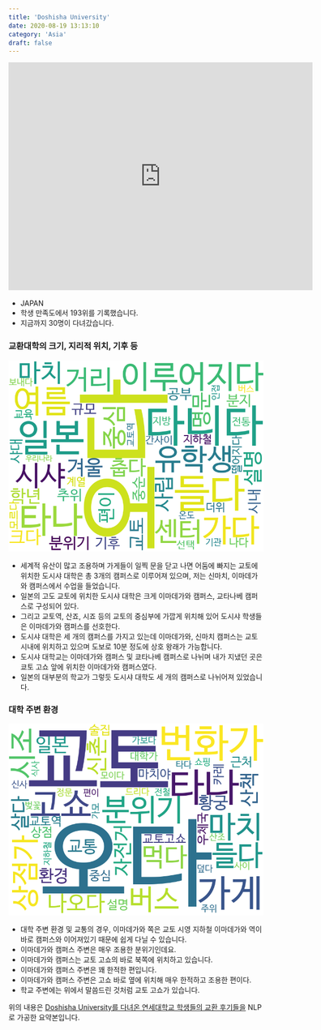 ```yaml
---
title: 'Doshisha University'
date: 2020-08-19 13:13:10
category: 'Asia'
draft: false
---
```


<iframe
width="600"
height="450"
frameborder="0" style="border:0"
src="https://www.google.com/maps/embed/v1/place?key=AIzaSyC9e1AME-pVmWC4hBpFdu5S4dKzyepa3HQ&q=Doshisha+University&center=35.030091600000006,135.76068830000003&zoom=14" allowfullscreen>
</iframe>


* JAPAN
* 학생 만족도에서 193위를 기록했습니다.
* 지금까지 30명이 다녀갔습니다. 

### 교환대학의 크기, 지리적 위치, 기후 등

![gen_info-WordCloud](../univ_wordclouds_okt/gen_info/JP000005_gen_info_okt.png)

* 세계적 유산이 많고 조용하며 가게들이 일찍 문을 닫고 나면 어둠에 빠지는 교토에 위치한 도시샤 대학은 총 3개의 캠퍼스로 이루어져 있으며, 저는 신마치, 이마데가와 캠퍼스에서 수업을 들었습니다.
* 일본의 고도 교토에 위치한 도시샤 대학은 크게 이마데가와 캠퍼스, 교타나베 캠퍼스로 구성되어 있다.
* 그리고 교토역, 산죠, 시죠 등의 교토의 중심부에 가깝게 위치해 있어 도시샤 학생들은 이마데가와 캠퍼스를 선호한다.
* 도시샤 대학은 세 개의 캠퍼스를 가지고 있는데 이마데가와, 신마치 캠퍼스는 교토 시내에 위치하고 있으며 도보로 10분 정도에 상호 왕래가 가능합니다.
* 도시샤 대학교는 이마데가와 캠퍼스 및 쿄타나베 캠퍼스로 나뉘며 내가 지냈던 곳은 쿄토 고쇼 앞에 위치한 이마데가와 캠퍼스였다.
* 일본의 대부분의 학교가 그렇듯 도시샤 대학도 세 개의 캠퍼스로 나뉘어져 있었습니다.


### 대학 주변 환경

![env_info-WordCloud](../univ_wordclouds_okt/env_info/JP000005_env_info_okt.png)

* 대학 주변 환경 및 교통의 경우, 이마데가와 쪽은 교토 시영 지하철 이마데가와 역이 바로 캠퍼스와 이어져있기 때문에 쉽게 다닐 수 있습니다.
* 이마데가와 캠퍼스 주변은 매우 조용한 분위기인데요.
* 이마데가와 캠퍼스는 교토 고쇼의 바로 북쪽에 위치하고 있습니다.
* 이마데가와 캠퍼스 주변은 꽤 한적한 편입니다.
* 이마데가와 캠퍼스 주변은 고쇼 바로 옆에 위치해 매우 한적하고 조용한 편이다.
* 학교 주변에는 위에서 말씀드린 것처럼 교토 고쇼가 있습니다.


위의 내용은 [Doshisha University를 다녀온 연세대학교 학생들의 교환 후기들을](http://oia.yonsei.ac.kr/partner/expReport.asp?ucode=JP000005&bgbn=A) NLP로 가공한 요약본입니다. 
